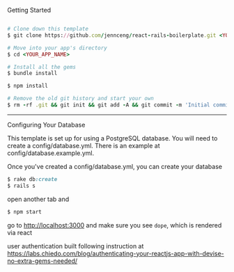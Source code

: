 
Getting Started
``` ruby

# Clone down this template
$ git clone https://github.com/jennceng/react-rails-boilerplate.git <YOUR_APP_NAME>

# Move into your app's directory
$ cd <YOUR_APP_NAME>

# Install all the gems
$ bundle install

$ npm install

# Remove the old git history and start your own
$ rm -rf .git && git init && git add -A && git commit -m 'Initial commit'
```

---

Configuring Your Database

This template is set up for using a PostgreSQL database. You will need to create a config/database.yml. There is an example at config/database.example.yml.

Once you've created a config/database.yml, you can create your database

```ruby
$ rake db:create
$ rails s
```

open another tab and

```ruby
$ npm start
```
go to [http://localhost:3000](http://localhost:3000) and make sure you see `dope`, which is rendered via react

user authentication built following instruction at https://labs.chiedo.com/blog/authenticating-your-reactjs-app-with-devise-no-extra-gems-needed/
